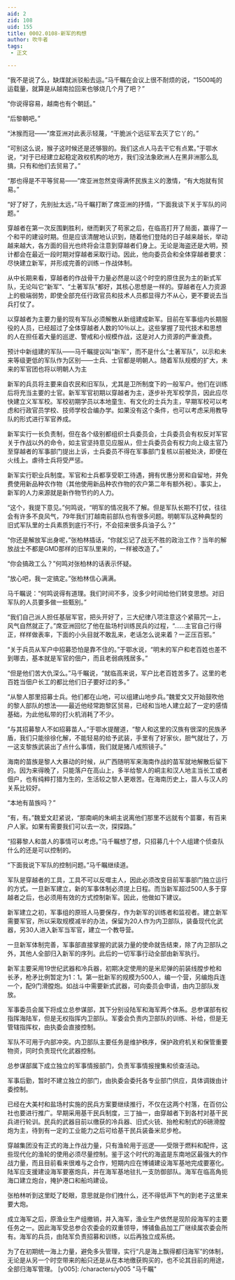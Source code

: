 ```yaml
---
aid: 2
zid: 108
uid: 155
title: 0002.0108-新军的构想
author: 吹牛者
tags: 
 - 正文

---
```




  “我不是说了么，缺煤就派驳船去运。”马千瞩在会议上很不耐烦的说，“1500吨的运载量，就算是从越南拉回来也够烧几个月了吧？”

  “你说得容易，越南也有个朝廷。”

  “后黎朝吧。”

  “沐猴而冠——”席亚洲对此表示轻蔑，“干脆派个远征军去灭了它丫的。”

  “可别这么说，猴子这时候还是还够狠的。我们这点人马去干它有点累。”于鄂水说，“对于已经建立起稳定政权机构的地方，我们没法象欧洲人在黑非洲那么乱搞，只有和他们去贸易了。”

  “那也得是不平等贸易——”席亚洲忽然变得满怀民族主义的激情，“有大炮就有贸易。”

  “好了好了，先别扯太远，”马千瞩打断了席亚洲的抒情，“下面我谈下关于军队的问题。”

  穿越者在第一次反围剿胜利，继而剿灭了苟家之后，在临高打开了局面，赢得了一个和平的建设时期。但是应该清醒地认识到，随着他们登陆的日子越来越长，举动越来越大，各方面的目光也终将会注意到穿越者们身上。无论是海盗还是大明，预计都会在最近一段时期对穿越者采取行动。因此，他向委员会和全体穿越者要求：尽快建立新军，并形成完善的训练－作战体制。

  从中长期来看，穿越者的作战骨干力量必然是以这个时空的原住民为主的新式军队，无论叫它“新军”、“土著军队”都好，其核心思想是一样的。穿越者在人力资源上的极端弱势，即使全部充任行政官员和技术人员都显得力不从心，更不要说去当兵打仗了。

  以穿越者为主要力量的现有军队必须解散从新组建成新军。目前在军事组内长期服役的人员，已经超过了全体穿越者人数的10％以上。这些掌握了现代技术和思想的人在担任着大量的巡逻、警戒和小规模作战，这是对人力资源的严重浪费。

  预计中新组建的军队——马千瞩提议叫“新军”，而不是什么“土著军队”，以示和未来等级更低的军队作为区别——士兵、士官都是明朝人。随着军队规模的扩大，未来的军官团也将以明朝人为主

  新军的兵员将主要来自农民和旧军队，尤其是卫所制度下的一般军户。他们在训练后将充当主要的士官。新军军官初期以穿越者为主，逐步补充军校学员，因此应尽快建立义军军校。军校初期学员以本地童生、有文化的士兵为主，早期军校可以考虑和行政官员学校、技师学校合编办学。如果没有这个条件，也可以考虑采用教导队的形式进行军官养成。

  新军实行一长负责制，但在各个级别都组织士兵委员会，士兵委员会有权反对军官关于作战以外的命令，如主官坚持意见应服从，但士兵委员会有权力向上级主官乃至穿越者的军事部门提出上诉，士兵委员不得在军事部门复核以前被处决，即便在火线上。虐待士兵将受严惩。

  新军实行职业兵制度。军官和士兵都享受职工待遇，拥有优惠分房和自留地，并免费使用新品种农作物（其他使用新品种农作物的农户第二年有额外税）。事实上，新军的人力来源就是新作物节约的人力。

  “这个，我提下意见。”何鸣说，“明军的情况我不了解。但是军队长期不打仗，往往会有许多不良风气，79年我们打越南前部队也有很多问题。明朝军队这种典型的旧式军队里的士兵素质到底行不行，不会招来很多兵油子么？”

  “你还是解放军出身呢，”张柏林插话，“你就忘记了战无不胜的政治工作？当年的解放战士不都是GMD那样的旧军队里来的，一样被改造了。”

  “你会搞政工么？”何鸣对张柏林的话表示怀疑。

  “放心吧，我一定搞定。”张柏林信心满满。

  马千瞩说：“何鸣说得有道理。我们时间不多，没多少时间给他们转变思想。对旧军队的人员要多做一些甄别。”

  “我们自己派人担任基层军官，把头开好了，三大纪律八项注意这个紧箍咒一上，风气自然就正了。”席亚洲回忆了他在盐场村训练民兵的过程，“……主官自己行得正，样样做表率，下面的小头目就不敢乱来，老话怎么说来着？一正压百邪。”

  “关于兵员从军户中招募恐怕是靠不住的。”于鄂水说，“明末的军户和老百姓也差不到哪去，基本就是军官的佃户，而且老弱病残居多。”

  “但是他们苦大仇深么。”马千瞩说，“就临高来说，军户比老百姓苦多了。这里的老百姓当佃户长工的都比他们日子要好过的多。”

  “从黎人那里招募士兵。他们都在山地，可以组建山地步兵。”魏爱文又开始鼓吹他的黎人部队的想法——最近他经常跑黎区贸易，已经和当地人建立起了一定的感情基础，为此他私带的打火机消耗了不少。

  “与其招募黎人不如招募苗人。”于鄂水提醒道，“黎人和这里的汉族有很深的民族矛盾，我们只能徐徐化解，不能轻易的给予武装，手里有了好家伙，胆气就壮了，万一这支黎族武装出了点什么事情，我们就是猪八戒照镜子。”

  海南的苗族是黎人大暴动的时候，从广西随明军来海南作战的苗军就地解散后留下的。因为来得晚了，只能落户在高山上，多半给黎人的峒主和汉人地主当长工或者佃户，也有纯粹打猎为生的，生活较之黎人更艰苦。在海南历史上，苗人与汉人的关系比较好。

  “本地有苗族吗？”

  “有，有。”魏爱文赶紧说，“那南峒的朱峒主说离他们那里不远就有个苗寨，有百来户人家。如果有需要我们可以去一次，探探路。”

  “招募黎人和苗人的事情可以考虑。”马千瞩想了想，只招募几十个人组建个侦查队什么的还是可以控制的。

  “下面我说下军队的控制问题。”马千瞩继续道。

  军队是穿越者的工具，工具不可以反噬主人，因此必须改变目前军事部门独立运行的方式。一旦新军建立，新的军事体制必须提上日程。而当新军超过500人多于穿越者之后，也必须用有效的方式控制新军。因此，他做如下建议。

  新军建立之初，军事组的原班人马要保存，作为新军的训练者和监视者。建立新军需要军官，所以采取规模减半的办法，保留为20人作为内卫部队，装备现代化武器，另30人进入新军当军官，建立一个教导营。

  一旦新军体制完善，军事部直接掌握的武装力量的使命就告结束，除了内卫部队之外，其他人全部归入新军的序列。此后的一切军事行动全部由新军执行。

  新军主要采用19世纪武器和冷兵器，初期决定使用的是米尼弹的前装线膛步枪和长矛，枪矛比例暂定为1：1。第一批新军的规模为500人，编一个营，另编炮兵连一个，配9门滑膛炮。如战斗中需要新式武器，可向委员会申请，由内卫部队发放。

  军事委员会属下将成立总参谋部，其下分别设陆军和海军两个体系。总参谋部有权指挥海陆军，但是无权指挥内卫部队。军委会负责内卫部队的训练、补给，但是无管辖指挥权，由执委会直接控制。

  军队不可用于内部冲突。内卫部队主要任务是维护秩序，保护政府机关和保管重要物资，同时负责现代化武器控制。

  总参谋部属下成立独立的军事情报部门，负责军事情报搜集和侦查活动。

  军事后勤，暂时不建立独立的部门，由执委会委托各专业部门供应，具体调拨由计委控制。

  已经在大美村和盐场村实施的民兵方案要继续推行，不仅在这两个村落，在百仞公社也要进行推广。早期采用基干民兵制度，三丁抽一，由穿越者下到各村对基干民兵进行轮训。民兵的武器目前以缴获的冷兵器、旧式火铳、抬枪和制式的6磅滑膛炮为主，待到有一定的工业能力之后可给基干民兵装备米尼步枪。

  穿越集团没有正式的海上作战力量，只有渔轮用于巡逻——受限于燃料和配件，这些现代化的渔轮的使用必须尽量控制。鉴于这个时代的海盗是东南地区最强大的作战力量，而且目前看来很难与之合作，短期内应在博铺建设海军基地完成要塞化。陆军应支援建设海军要塞炮兵，并在海军基地驻扎一支防御部队。海军在临高角扼海口建立炮台，掩护港口和船坞建设。

  张柏林听到这里眨了眨眼，意思就是你们拽什么，还不得低声下气的到老子这里来要大炮。

  成立海军之后，原渔业生产组撤销，并入海军，渔业生产依然是现阶段海军的主要任务之一。因此海军受总参合农委会的双重领导，博铺鱼品加工厂继续属农委会所有。海军的兵员，由陆军负责招募和训练，以后再独立成系统。

  为了在初期统一海上力量，避免多头管理，实行“凡是海上飘得都归海军”的体制，无论是从另一个时空带来的船只还是从在本地缴获购买的，也不论其目前的用途，全部归海军管理。
[y005]: /characters/y005 "马千瞩"


